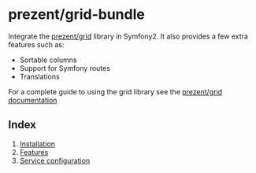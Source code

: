 prezent/grid-bundle
===================

Integrate the [prezent/grid](https://github.com/Prezent/prezent-grid) library in Symfony2. It also provides a few extra
features such as:

* Sortable columns
* Support for Symfony routes
* Translations

For a complete guide to using the grid library see the [prezent/grid documentation](https://github.com/Prezent/prezent-grid/doc/index.md)

## Index

1. [Installation](installation.md)
2. [Features](features.md)
3. [Service configuration](dic.md)
